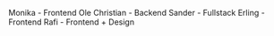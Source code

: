 Monika - Frontend
Ole Christian - Backend
Sander - Fullstack
Erling - Frontend
Rafi - Frontend + Design